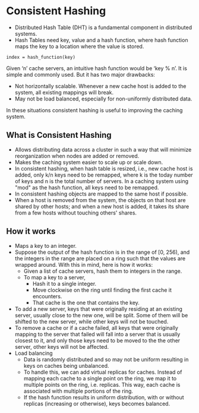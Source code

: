 # Consistent Hashing

* Distributed Hash Table (DHT) is a fundamental component in distributed systems.
* Hash Tables need key, value and a hash function, where hash function maps the key to a location where the value is stored.

`index = hash_function(key)`

Given ‘n’ cache servers, an intuitive hash function would be ‘key % n’. It is simple and commonly used. But it has two major drawbacks:

* Not horizontally scalable. Whenever a new cache host is added to the system, all existing mappings will break.
* May not be load balanced, especially for non-uniformly distributed data.

In these situations consistent hashing is useful to improving the caching system.

## What is Consistent Hashing

* Allows distributing data across a cluster in such a way that will minimize reorganization when nodes are added or removed.
* Makes the caching system easier to scale up or scale down.
* In consistent hashing, when hash table is resized, i.e., new cache host is added, only k/n keys need to be remapped, where  k is the today number of keys and n is the total number of servers. In a caching system using "mod" as the hash function, all keys need to be remapped.
* In consistent hashing objects are mapped to the same host if possible.
* When a host is removed from the system, the objects on that host are shared by other hosts; and when a new host is added, it takes its share from a few hosts without touching others' shares.

## How it works

* Maps a key to an integer.
* Suppose the output of the hash function is in the range of [0, 256), and the integers in the range are placed on a ring such that the values are wrapped around. With this in mind, here is how it works:
  * Given a list of cache servers, hash them to integers in the range.
  * To map a key to a server,
    * Hash it to a single integer.
    * Move clockwise on the ring until finding the first cache it encounters.
    * That cache is the one that contains the key.
* To add a new server, keys that were originally residing at an existing server, usually close to the new one, will be split. Some of them will be shifted to the new server, while other keys will not be touched.
* To remove a cache or if a cache failed, all keys that were originally mapping to the server that failed will fall into a server that is usually closest to it, and only those keys need to be moved to the the other server, other keys will not be affected.
* Load balancing
  * Data is randomly distributed and so may not be uniform resulting in keys on caches being unbalanced.
  * To handle this, we can add virtual replicas for caches. Instead of mapping each cache to a single point on the ring, we map it to multiple points on the ring, i.e. replicas. This way, each cache is associated with multiple portions of the ring.
  * If the hash function results in uniform distribution, with or without replicas (increasing or otherwise), keys becomes balanced.
